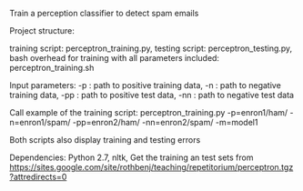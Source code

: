 Train a perception classifier to detect spam emails

Project structure:

 training script: perceptron_training.py, 
 testing script:  perceptron_testing.py, 
 bash overhead for training with all parameters included: perceptron_training.sh

Input parameters:
-p : path to positive training data, 
-n : path to negative training data, 
-pp : path to positive test data, 
-nn : path to negative test data


Call example of the training script: perceptron_training.py -p=enron1/ham/ -n=enron1/spam/ -pp=enron2/ham/ -nn=enron2/spam/ -m=model1

Both scripts also display training and testing errors

Dependencies:
Python 2.7, 
nltk, 
Get the training an test sets from https://sites.google.com/site/rothbenj/teaching/repetitorium/perceptron.tgz?attredirects=0


